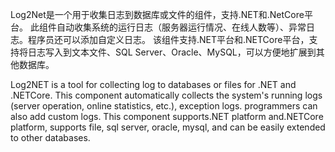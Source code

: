 Log2Net是一个用于收集日志到数据库或文件的组件，支持.NET和.NetCore平台。
此组件自动收集系统的运行日志（服务器运行情况、在线人数等）、异常日志。程序员还可以添加自定义日志。
该组件支持.NET平台和.NETCore平台，支持将日志写入到文本文件、SQL Server、Oracle、MySQL，可以方便地扩展到其他数据库。

Log2NET is a tool for collecting log to databases or files for .NET and .NETCore.
This component automatically collects the system's running logs (server operation, online statistics, etc.), exception logs. programmers can also add custom logs.
This component supports.NET platform and.NETCore platform, supports file, sql server, oracle, mysql, and can be easily extended to other databases.